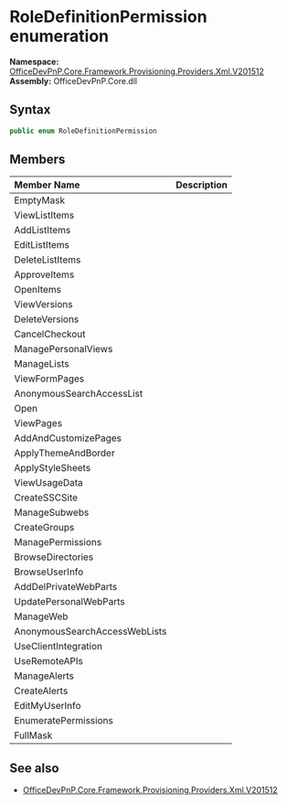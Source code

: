 # RoleDefinitionPermission  enumeration
  

**Namespace:** [OfficeDevPnP.Core.Framework.Provisioning.Providers.Xml.V201512](OfficeDevPnP.Core.Framework.Provisioning.Providers.Xml.V201512.md)  
**Assembly:** OfficeDevPnP.Core.dll  
## Syntax
```C#
public enum RoleDefinitionPermission
```
## Members
|**Member Name**|**Description**|
|:-----|:-----|
| EmptyMask | 
| ViewListItems | 
| AddListItems | 
| EditListItems | 
| DeleteListItems | 
| ApproveItems | 
| OpenItems | 
| ViewVersions | 
| DeleteVersions | 
| CancelCheckout | 
| ManagePersonalViews | 
| ManageLists | 
| ViewFormPages | 
| AnonymousSearchAccessList | 
| Open | 
| ViewPages | 
| AddAndCustomizePages | 
| ApplyThemeAndBorder | 
| ApplyStyleSheets | 
| ViewUsageData | 
| CreateSSCSite | 
| ManageSubwebs | 
| CreateGroups | 
| ManagePermissions | 
| BrowseDirectories | 
| BrowseUserInfo | 
| AddDelPrivateWebParts | 
| UpdatePersonalWebParts | 
| ManageWeb | 
| AnonymousSearchAccessWebLists | 
| UseClientIntegration | 
| UseRemoteAPIs | 
| ManageAlerts | 
| CreateAlerts | 
| EditMyUserInfo | 
| EnumeratePermissions | 
| FullMask | 

## See also
- [OfficeDevPnP.Core.Framework.Provisioning.Providers.Xml.V201512](OfficeDevPnP.Core.Framework.Provisioning.Providers.Xml.V201512.md)
